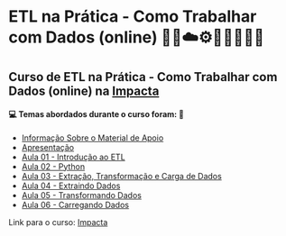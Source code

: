 # ETL na Prática - Como Trabalhar com Dados (online) 🤖🎲☁️⚙️🤯👨🏻‍💻🐍
## Curso de ETL na Prática - Como Trabalhar com Dados (online) na [Impacta](https://www.impacta.com.br/cursos/etl-na-pratica-como-trabalhar-com-dados-online)
#### 💻 Temas abordados durante o curso foram: 🚀

- [Informação Sobre o Material de Apoio](https://github.com/romulovieira777/ETL_na_Pratica_como_Trabalhar_com_Dados_Online/tree/main/Informacao_Sobre_o_Material_de_Apoio)
- [Apresentação](https://github.com/romulovieira777/ETL_na_Pratica_como_Trabalhar_com_Dados_Online/tree/main/Apresentacao)
- [Aula 01 - Introdução ao ETL](https://github.com/romulovieira777/ETL_na_Pratica_como_Trabalhar_com_Dados_Online/tree/main/Aula_01_Introducao_ao_ETL)
- [Aula 02 - Python](https://github.com/romulovieira777/ETL_na_Pratica_como_Trabalhar_com_Dados_Online/tree/main/Aula_02_Python)
- [Aula 03 - Extração, Transformação e Carga de Dados](https://github.com/romulovieira777/ETL_na_Pratica_como_Trabalhar_com_Dados_Online/tree/main/Aula_03_Extracao_Transformacao_e_Carga_de_Dados)
- [Aula 04 - Extraindo Dados](https://github.com/romulovieira777/ETL_na_Pratica_como_Trabalhar_com_Dados_Online/tree/main/Aula_04_Extraindo_Dados)
- [Aula 05 - Transformando Dados](https://github.com/romulovieira777/ETL_na_Pratica_como_Trabalhar_com_Dados_Online/tree/main/Aula_05_Transformando_Dados)
- [Aula 06 - Carregando Dados]()

Link para o curso: [Impacta](https://www.impacta.com.br/cursos/etl-na-pratica-como-trabalhar-com-dados-online)
